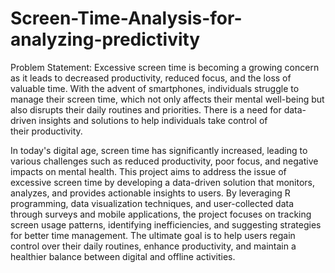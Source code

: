 # Screen-Time-Analysis-for-analyzing-predictivity

Problem Statement:
Excessive screen time is becoming a growing concern as it leads to decreased productivity, reduced focus, and the loss of valuable time. With the advent of smartphones, individuals struggle to manage their screen time, which not only affects their mental well-being but also disrupts their daily routines and priorities. There is a need for data-driven insights and solutions to help individuals take control of their productivity.

In today's digital age, screen time has significantly increased, leading to various challenges such as reduced productivity, poor focus, and negative impacts on mental health. This project aims to address the issue of excessive screen time by developing a data-driven solution that monitors, analyzes, and provides actionable insights to users. By leveraging R programming, data visualization techniques, and user-collected data through surveys and mobile applications, the project focuses on tracking screen usage patterns, identifying inefficiencies, and suggesting strategies for better time management. The ultimate goal is to help users regain control over their daily routines, enhance productivity, and maintain a healthier balance between digital and offline activities.
